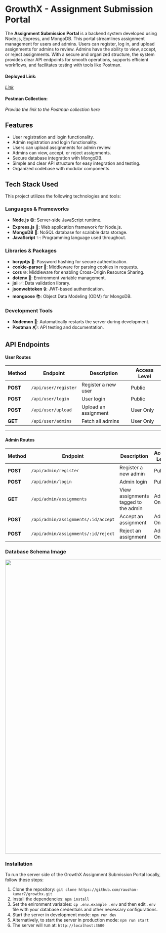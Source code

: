 # GrowthX - Assignment Submission Portal  

The **Assignment Submission Portal** is a backend system developed using Node.js, Express, and MongoDB. This portal streamlines assignment management for users and admins. Users can register, log in, and upload assignments for admins to review. Admins have the ability to view, accept, or reject assignments. With a secure and organized structure, the system provides clear API endpoints for smooth operations, supports efficient workflows, and facilitates testing with tools like Postman.  

#### **Deployed Link:**  
_[Link](https://assignment-portal-n5vc.onrender.com)_  

#### **Postman Collection:**  
_Provide the link to the Postman collection here_  

## **Features**  
- User registration and login functionality.  
- Admin registration and login functionality.  
- Users can upload assignments for admin review.  
- Admins can view, accept, or reject assignments.  
- Secure database integration with MongoDB.  
- Simple and clear API structure for easy integration and testing.  
- Organized codebase with modular components.  


## **Tech Stack Used**  

This project utilizes the following technologies and tools:  

### **Languages & Frameworks**  
- **Node.js** 🟢: Server-side JavaScript runtime.  
- **Express.js** 🚀: Web application framework for Node.js.  
- **MongoDB** 🍃: NoSQL database for scalable data storage.  
- **JavaScript** ✨: Programming language used throughout.  

### **Libraries & Packages**  
- **bcryptjs** 🔑: Password hashing for secure authentication.  
- **cookie-parser** 🍪: Middleware for parsing cookies in requests.  
- **cors** 🌐: Middleware for enabling Cross-Origin Resource Sharing.  
- **dotenv** 🔐: Environment variable management.  
- **joi** ✅: Data validation library.  
- **jsonwebtoken** 🔒: JWT-based authentication.  
- **mongoose** 📚: Object Data Modeling (ODM) for MongoDB.  

### **Development Tools**  
- **Nodemon** 🔄: Automatically restarts the server during development.  
- **Postman** 📬: API testing and documentation.  

## **API Endpoints**

#### User Routes  

| **Method** | **Endpoint**        | **Description**                  | **Access Level** |
|------------|---------------------|----------------------------------|------------------|
| **POST**   | `/api/user/register` | Register a new user              | Public           |
| **POST**   | `/api/user/login`    | User login                       | Public           |
| **POST**   | `/api/user/upload`   | Upload an assignment             | User Only        |
| **GET**    | `/api/user/admins`   | Fetch all admins                 | User Only        |

---

#### Admin Routes  

| **Method** | **Endpoint**                        | **Description**                     | **Access Level** |
|------------|-------------------------------------|-------------------------------------|------------------|
| **POST**   | `/api/admin/register`               | Register a new admin                | Public           |
| **POST**   | `/api/admin/login`                  | Admin login                         | Public           |
| **GET**    | `/api/admin/assignments`            | View assignments tagged to the admin| Admin Only       |
| **POST**   | `/api/admin/assignments/:id/accept` | Accept an assignment                | Admin Only       |
| **POST**   | `/api/admin/assignments/:id/reject` | Reject an assignment                | Admin Only       |

### **Database Schema Image**
<img width="950px;" src="https://res.cloudinary.com/cloud-alpha/image/upload/v1733040135/Common/growthx-er_fglpbj.png"/>

### **Installation**
To run the server side of the GrowthX Assignment Submission Portal locally, follow these steps:

1. Clone the repository: `git clone https://github.com/raushan-kumar7/growthx.git`
2. Install the dependencies: `npm install`
3. Set the enironment variables: `cp .env.example .env` and then edit `.env` file with your database credentials and other necessary configurations.
4. Start the server in development mode: `npm run dev`
5. Alternatively, to start the server in production mode: `npm run start`
6. The server will run at: `http://localhost:3600`